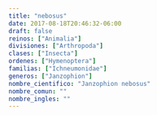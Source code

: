 ```yaml
---
title: "nebosus"
date: 2017-08-18T20:46:32-06:00
draft: false
reinos: ["Animalia"]
divisiones: ["Arthropoda"]
clases: ["Insecta"]
ordenes: ["Hymenoptera"]
familias: ["Ichneumonidae"]
generos: ["Janzophion"]
nombre_cientifico: "Janzophion nebosus"
nombre_comun: ""
nombre_ingles: ""
---
```

